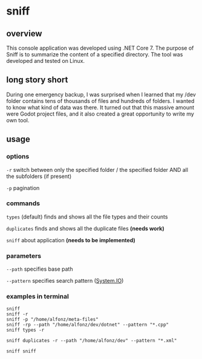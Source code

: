 # sniff

## overview
This console application was developed using .NET Core 7. The purpose of Sniff is to summarize the content of a specified directory. The tool was developed and tested on Linux. 

## long story short
During one emergency backup, I was surprised when I learned that my /dev folder contains tens of thousands of files and hundreds of folders. I wanted to know what kind of data was there. It turned out that this massive amount were Godot project files, and it also created a great opportunity to write my own tool.

## usage

### options
`-r` switch between only the specified folder / the specified folder AND all the subfolders (if present)

`-p` pagination

### commands
`types` (default) finds and shows all the file types and their counts

`duplicates` finds and shows all the duplicate files __(needs work)__

`sniff` about application __(needs to be implemented)__

### parameters
`--path` specifies base path

`--pattern` specifies search pattern ([System.IO](https://learn.microsoft.com/en-us/dotnet/api/system.io.directory.getfiles?view=net-7.0#system-io-directory-getfiles(system-string-system-string)))

### examples in terminal
```
sniff
sniff -r
sniff -p "/home/alfonz/meta-files"
sniff -rp --path "/home/alfonz/dev/dotnet" --pattern "*.cpp"
sniff types -r

sniff duplicates -r --path "/home/alfonz/dev" --pattern "*.xml"

sniff sniff
```
